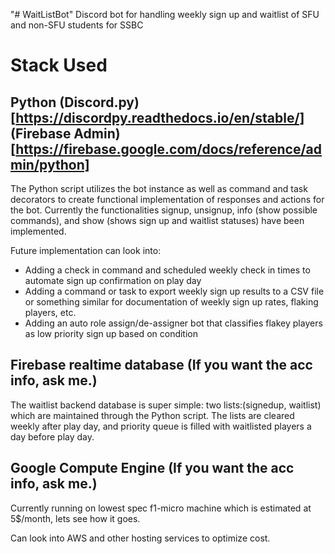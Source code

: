 "# WaitListBot" 
Discord bot for handling weekly sign up and waitlist of SFU and non-SFU students for SSBC

# Stack Used
## Python (Discord.py)[https://discordpy.readthedocs.io/en/stable/] (Firebase Admin)[https://firebase.google.com/docs/reference/admin/python]
The Python script utilizes the bot instance as well as command and task decorators to create functional implementation of responses and actions for the bot. Currently the functionalities signup, unsignup, info (show possible commands), and show (shows sign up and waitlist statuses) have been implemented.

Future implementation can look into:
- Adding a check in command and scheduled weekly check in times to automate sign up confirmation on play day
- Adding a command or task to export weekly sign up results to a CSV file or something similar for documentation of weekly sign up rates, flaking players, etc.
- Adding an auto role assign/de-assigner bot that classifies flakey players as low priority sign up based on condition

## Firebase realtime database (If you want the acc info, ask me.)
The waitlist backend database is super simple: two lists:(signedup, waitlist) which are maintained through the Python script. The lists are cleared weekly after play day, and priority queue is filled with waitlisted players a day before play day.

## Google Compute Engine (If you want the acc info, ask me.)
Currently running on lowest spec f1-micro machine which is estimated at 5$/month, lets see how it goes.

Can look into AWS and other hosting services to optimize cost.